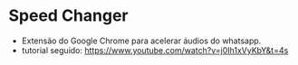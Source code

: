 # Speed Changer

- Extensão do Google Chrome para acelerar áudios do whatsapp.
- tutorial seguido: https://www.youtube.com/watch?v=j0Ih1xVyKbY&t=4s
